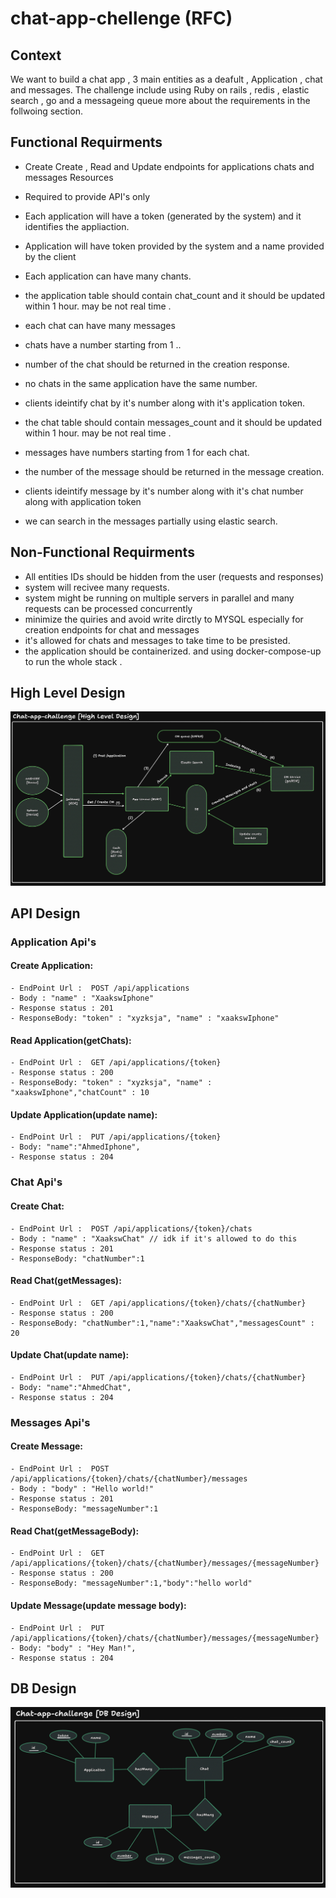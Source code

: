 # chat-app-chellenge (RFC)

## Context
We want to build a chat app , 3 main entities as a deafult , Application , chat and messages. The challenge include using Ruby on rails , redis , elastic search , go and a messageing queue more about the requirements in the follwoing section.

## Functional Requirments 
- Create Create , Read and Update endpoints for applications chats and messages Resources
- Required to provide API's only
- Each application will have a token (generated by the system) and it identifies the appliaction.
- Application will have token provided by the system and a name provided by the client
- Each application can have many chants.
- the application table should contain chat_count and it should be updated within 1 hour. may be not real time .
  
- each chat can have many messages
- chats have a number starting from 1 ..
- number of the chat should be returned in the creation response.
- no chats in the same application have the same number.
- clients ideintify chat by it's number along with it's application token.
- the chat table should contain messages_count and it should be updated within 1 hour. may be not real time .

- messages have numbers starting from 1 for each chat.
- the number of the message should be returned in the message creation.
- clients ideintify message by it's number along with it's chat number along with application token
- we can search in the messages partially using elastic search.

## Non-Functional Requirments
- All entities IDs should be hidden from the user (requests and responses)
- system will recivee many requests.
- system might be running on multiple servers in parallel and many requests can be processed concurrently
- minimize the quiries and avoid write dirctly to MYSQL especially for creation endpoints for chat and messages
- it's allowed for chats and messages to take time to be presisted.
- the application should be containerized. and using docker-compose-up to run the whole stack .
  
## High Level Design 
![High Level Design](https://github.com/xaaksw/chat-app-chellenge/blob/master/high-level-design.jpeg)

## API Design
### Application Api's
#### Create Application: 
```
- EndPoint Url :  POST /api/applications
- Body : "name" : "XaakswIphone"
- Response status : 201
- ResponseBody: "token" : "xyzksja", "name" : "xaakswIphone"
```
#### Read Application(getChats): 
```
- EndPoint Url :  GET /api/applications/{token}
- Response status : 200
- ResponseBody: "token" : "xyzksja", "name" : "xaakswIphone","chatCount" : 10
```
#### Update Application(update name): 
```
- EndPoint Url :  PUT /api/applications/{token}
- Body: "name":"AhmedIphone",
- Response status : 204
```
### Chat Api's
#### Create Chat: 
```
- EndPoint Url :  POST /api/applications/{token}/chats
- Body : "name" : "XaakswChat" // idk if it's allowed to do this
- Response status : 201
- ResponseBody: "chatNumber":1
```
#### Read Chat(getMessages): 
```
- EndPoint Url :  GET /api/applications/{token}/chats/{chatNumber}
- Response status : 200
- ResponseBody: "chatNumber":1,"name":"XaakswChat","messagesCount" : 20
```
#### Update Chat(update name): 
```
- EndPoint Url :  PUT /api/applications/{token}/chats/{chatNumber}
- Body: "name":"AhmedChat",
- Response status : 204
```
### Messages Api's
#### Create Message: 
```
- EndPoint Url :  POST /api/applications/{token}/chats/{chatNumber}/messages
- Body : "body" : "Hello world!"
- Response status : 201
- ResponseBody: "messageNumber":1
```
#### Read Chat(getMessageBody): 
```
- EndPoint Url :  GET /api/applications/{token}/chats/{chatNumber}/messages/{messageNumber}
- Response status : 200
- ResponseBody: "messageNumber":1,"body":"hello world"
```
#### Update Message(update message body): 
```
- EndPoint Url :  PUT /api/applications/{token}/chats/{chatNumber}/messages/{messageNumber}
- Body: "body" : "Hey Man!",
- Response status : 204
``` 

## DB Design 
![DB Design](https://github.com/xaaksw/chat-app-chellenge/blob/master/db-design.jpg)
